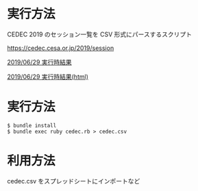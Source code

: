 
# 実行方法

CEDEC 2019 のセッション一覧を CSV 形式にパースするスクリプト

https://cedec.cesa.or.jp/2019/session

[2019/06/29 実行時結果](cedec.csv)

[2019/06/29 実行時結果(html)](https://junjanjon.github.io/cedec_2019_parser/)

# 実行方法

 ```
 $ bundle install
 $ bundle exec ruby cedec.rb > cedec.csv
 ```

# 利用方法

cedec.csv をスプレッドシートにインポートなど
